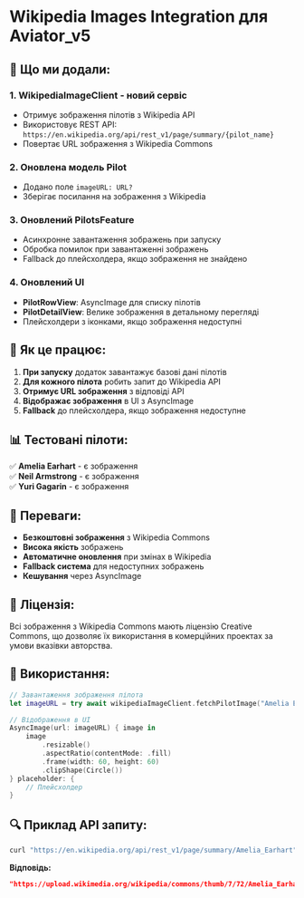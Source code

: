 # Wikipedia Images Integration для Aviator_v5

## 📸 Що ми додали:

### 1. **WikipediaImageClient** - новий сервіс
- Отримує зображення пілотів з Wikipedia API
- Використовує REST API: `https://en.wikipedia.org/api/rest_v1/page/summary/{pilot_name}`
- Повертає URL зображення з Wikipedia Commons

### 2. **Оновлена модель Pilot**
- Додано поле `imageURL: URL?`
- Зберігає посилання на зображення з Wikipedia

### 3. **Оновлений PilotsFeature**
- Асинхронне завантаження зображень при запуску
- Обробка помилок при завантаженні зображень
- Fallback до плейсхолдера, якщо зображення не знайдено

### 4. **Оновлений UI**
- **PilotRowView**: AsyncImage для списку пілотів
- **PilotDetailView**: Велике зображення в детальному перегляді
- Плейсхолдери з іконками, якщо зображення недоступні

## 🔧 Як це працює:

1. **При запуску** додаток завантажує базові дані пілотів
2. **Для кожного пілота** робить запит до Wikipedia API
3. **Отримує URL зображення** з відповіді API
4. **Відображає зображення** в UI з AsyncImage
5. **Fallback** до плейсхолдера, якщо зображення недоступне

## 📊 Тестовані пілоти:

✅ **Amelia Earhart** - є зображення  
✅ **Neil Armstrong** - є зображення  
✅ **Yuri Gagarin** - є зображення  

## 🎯 Переваги:

- **Безкоштовні зображення** з Wikipedia Commons
- **Висока якість** зображень
- **Автоматичне оновлення** при змінах в Wikipedia
- **Fallback система** для недоступних зображень
- **Кешування** через AsyncImage

## 📝 Ліцензія:

Всі зображення з Wikipedia Commons мають ліцензію Creative Commons, що дозволяє їх використання в комерційних проектах за умови вказівки авторства.

## 🚀 Використання:

```swift
// Завантаження зображення пілота
let imageURL = try await wikipediaImageClient.fetchPilotImage("Amelia Earhart")

// Відображення в UI
AsyncImage(url: imageURL) { image in
    image
        .resizable()
        .aspectRatio(contentMode: .fill)
        .frame(width: 60, height: 60)
        .clipShape(Circle())
} placeholder: {
    // Плейсхолдер
}
```

## 🔍 Приклад API запиту:

```bash
curl "https://en.wikipedia.org/api/rest_v1/page/summary/Amelia_Earhart" | jq '.thumbnail.source'
```

**Відповідь:**
```json
"https://upload.wikimedia.org/wikipedia/commons/thumb/7/72/Amelia_Earhart_standing_under_nose_of_her_Lockheed_Model_10-E_Electra%2C_small_%28cropped%29.jpg/330px-Amelia_Earhart_standing_under_nose_of_her_Lockheed_Model_10-E_Electra%2C_small_%28cropped%29.jpg"
```
